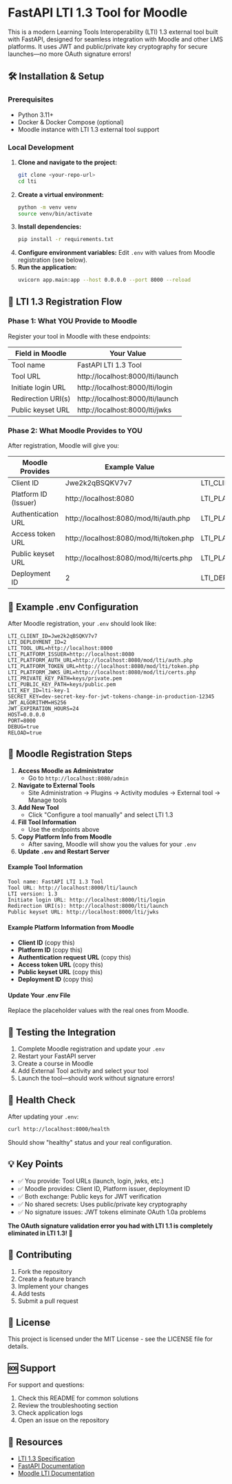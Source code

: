 # FastAPI LTI 1.3 Tool for Moodle

This is a modern Learning Tools Interoperability (LTI) 1.3 external tool built with FastAPI, designed for seamless integration with Moodle and other LMS platforms. It uses JWT and public/private key cryptography for secure launches—no more OAuth signature errors!


## 🛠️ Installation & Setup

### Prerequisites

- Python 3.11+
- Docker & Docker Compose (optional)
- Moodle instance with LTI 1.3 external tool support

### Local Development

1. **Clone and navigate to the project:**
   ```bash
   git clone <your-repo-url>
   cd lti
   ```
2. **Create a virtual environment:**
   ```bash
   python -m venv venv
   source venv/bin/activate
   ```
3. **Install dependencies:**
   ```bash
   pip install -r requirements.txt
   ```
4. **Configure environment variables:**
   Edit `.env` with values from Moodle registration (see below).
5. **Run the application:**
   ```bash
   uvicorn app.main:app --host 0.0.0.0 --port 8000 --reload
   ```



## 🔄 LTI 1.3 Registration Flow

### Phase 1: What YOU Provide to Moodle

Register your tool in Moodle with these endpoints:

| Field in Moodle         | Your Value                          |
|------------------------|-------------------------------------|
| Tool name              | FastAPI LTI 1.3 Tool                |
| Tool URL               | http://localhost:8000/lti/launch    |
| Initiate login URL     | http://localhost:8000/lti/login     |
| Redirection URI(s)     | http://localhost:8000/lti/launch    |
| Public keyset URL      | http://localhost:8000/lti/jwks      |


### Phase 2: What Moodle Provides to YOU

After registration, Moodle will give you:

| Moodle Provides         | Example Value                      | .env Variable                  |
|------------------------|------------------------------------|-------------------------------|
| Client ID              | Jwe2k2qBSQKV7v7                    | LTI_CLIENT_ID=Jwe2k2qBSQKV7v7 |
| Platform ID (Issuer)   | http://localhost:8080              | LTI_PLATFORM_ISSUER=...       |
| Authentication URL     | http://localhost:8080/mod/lti/auth.php | LTI_PLATFORM_AUTH_URL=...    |
| Access token URL       | http://localhost:8080/mod/lti/token.php | LTI_PLATFORM_TOKEN_URL=...   |
| Public keyset URL      | http://localhost:8080/mod/lti/certs.php | LTI_PLATFORM_JWKS_URL=...   |
| Deployment ID          | 2                                  | LTI_DEPLOYMENT_ID=2           |


## 📝 Example .env Configuration

After Moodle registration, your `.env` should look like:

```dotenv
LTI_CLIENT_ID=Jwe2k2qBSQKV7v7
LTI_DEPLOYMENT_ID=2
LTI_TOOL_URL=http://localhost:8000
LTI_PLATFORM_ISSUER=http://localhost:8080
LTI_PLATFORM_AUTH_URL=http://localhost:8080/mod/lti/auth.php
LTI_PLATFORM_TOKEN_URL=http://localhost:8080/mod/lti/token.php
LTI_PLATFORM_JWKS_URL=http://localhost:8080/mod/lti/certs.php
LTI_PRIVATE_KEY_PATH=keys/private.pem
LTI_PUBLIC_KEY_PATH=keys/public.pem
LTI_KEY_ID=lti-key-1
SECRET_KEY=dev-secret-key-for-jwt-tokens-change-in-production-12345
JWT_ALGORITHM=HS256
JWT_EXPIRATION_HOURS=24
HOST=0.0.0.0
PORT=8000
DEBUG=true
RELOAD=true
```


## 📝 Moodle Registration Steps

1. **Access Moodle as Administrator**
   - Go to `http://localhost:8080/admin`
2. **Navigate to External Tools**
   - Site Administration → Plugins → Activity modules → External tool → Manage tools
3. **Add New Tool**
   - Click "Configure a tool manually" and select LTI 1.3
4. **Fill Tool Information**
   - Use the endpoints above
5. **Copy Platform Info from Moodle**
   - After saving, Moodle will show you the values for your `.env`
6. **Update `.env` and Restart Server**

#### Example Tool Information
```
Tool name: FastAPI LTI 1.3 Tool
Tool URL: http://localhost:8000/lti/launch
LTI version: 1.3
Initiate login URL: http://localhost:8000/lti/login
Redirection URI(s): http://localhost:8000/lti/launch
Public keyset URL: http://localhost:8000/lti/jwks
```

#### Example Platform Information from Moodle
- **Client ID** (copy this)
- **Platform ID** (copy this)
- **Authentication request URL** (copy this)
- **Access token URL** (copy this)
- **Public keyset URL** (copy this)
- **Deployment ID** (copy this)

#### Update Your .env File
Replace the placeholder values with the real ones from Moodle.


## 🧪 Testing the Integration

1. Complete Moodle registration and update your `.env`
2. Restart your FastAPI server
3. Create a course in Moodle
4. Add External Tool activity and select your tool
5. Launch the tool—should work without signature errors!


## 🔧 Health Check

After updating your `.env`:

```bash
curl http://localhost:8000/health
```
Should show "healthy" status and your real configuration.


## 💡 Key Points

- ✅ You provide: Tool URLs (launch, login, jwks, etc.)
- ✅ Moodle provides: Client ID, Platform issuer, deployment ID
- ✅ Both exchange: Public keys for JWT verification
- ✅ No shared secrets: Uses public/private key cryptography
- ✅ No signature issues: JWT tokens eliminate OAuth 1.0a problems

**The OAuth signature validation error you had with LTI 1.1 is completely eliminated in LTI 1.3! 🎉**


## 🤝 Contributing

1. Fork the repository
2. Create a feature branch
3. Implement your changes
4. Add tests
5. Submit a pull request


## 📄 License

This project is licensed under the MIT License - see the LICENSE file for details.


## 🆘 Support

For support and questions:

1. Check this README for common solutions
2. Review the troubleshooting section
3. Check application logs
4. Open an issue on the repository


## 🔗 Resources

- [LTI 1.3 Specification](https://www.imsglobal.org/spec/lti/v1p3/)
- [FastAPI Documentation](https://fastapi.tiangolo.com/)
- [Moodle LTI Documentation](https://docs.moodle.org/en/External_tool)
